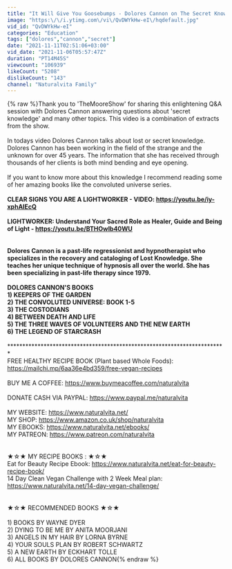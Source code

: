 ```yaml
---
title: "It Will Give You Goosebumps - Dolores Cannon on The Secret Knowledge"
image: "https:\/\/i.ytimg.com\/vi\/QvDWYkHw-eI\/hqdefault.jpg"
vid_id: "QvDWYkHw-eI"
categories: "Education"
tags: ["dolores","cannon","secret"]
date: "2021-11-11T02:51:06+03:00"
vid_date: "2021-11-06T05:57:47Z"
duration: "PT14M45S"
viewcount: "106939"
likeCount: "5208"
dislikeCount: "143"
channel: "Naturalvita Family"
---
```

{% raw %}Thank you to 'TheMooreShow' for sharing this enlightening Q&amp;A session with Dolores Cannon answering questions about 'secret knowledge' and many other topics. This video is a combination of extracts from the show. <br /><br /> In todays video Dolores Cannon talks about lost or secret knowledge. Dolores Cannon has been working in the field of the strange and the unknown for over 45 years. The information that she has received through thousands of her clients is both mind bending and eye opening. <br /><br /> If you want to know more about this knowledge I recommend reading some of her amazing books like the convoluted universe series. <br />************************************************************************<br />CLEAR SIGNS YOU ARE A LIGHTWORKER - VIDEO: <a rel="nofollow" target="blank" href="https://youtu.be/iy-xphAIEcQ">https://youtu.be/iy-xphAIEcQ</a> <br /><br />LIGHTWORKER: Understand Your Sacred Role as Healer, Guide and Being of Light - <a rel="nofollow" target="blank" href="https://youtu.be/BTHOwIb40WU">https://youtu.be/BTHOwIb40WU</a><br /><br />**************************************************************************<br /> Dolores Cannon is a past-life regressionist and hypnotherapist who specializes in the recovery and cataloging of Lost Knowledge. She teaches her unique technique of hypnosis all over the world. She has been specializing in past-life therapy since 1979. <br /><br />DOLORES CANNON'S BOOKS <br />1) KEEPERS OF THE GARDEN <br />2) THE CONVOLUTED UNIVERSE: BOOK 1-5 <br />3) THE COSTODIANS <br />4) BETWEEN DEATH AND LIFE <br />5) THE THREE WAVES OF VOLUNTEERS AND THE NEW EARTH <br />6) THE LEGEND OF STARCRASH <br /><br />**************************************************************************<br />FREE HEALTHY RECIPE BOOK (Plant based Whole Foods): <a rel="nofollow" target="blank" href="https://mailchi.mp/6aa36e4bd359/free-vegan-recipes">https://mailchi.mp/6aa36e4bd359/free-vegan-recipes</a><br /><br />BUY ME A COFFEE: <a rel="nofollow" target="blank" href="https://www.buymeacoffee.com/naturalvita">https://www.buymeacoffee.com/naturalvita</a><br /><br />DONATE CASH VIA PAYPAL: <a rel="nofollow" target="blank" href="https://www.paypal.me/naturalvita">https://www.paypal.me/naturalvita</a><br /><br />MY WEBSITE: <a rel="nofollow" target="blank" href="https://www.naturalvita.net/">https://www.naturalvita.net/</a><br />MY SHOP: <a rel="nofollow" target="blank" href="https://www.amazon.co.uk/shop/naturalvita">https://www.amazon.co.uk/shop/naturalvita</a><br />MY EBOOKS: <a rel="nofollow" target="blank" href="https://www.naturalvita.net/ebooks/">https://www.naturalvita.net/ebooks/</a><br />MY PATREON: <a rel="nofollow" target="blank" href="https://www.patreon.com/naturalvita">https://www.patreon.com/naturalvita</a><br /><br /><br />★☆★ MY RECIPE BOOKS : ★☆★<br />Eat for Beauty Recipe Ebook: <a rel="nofollow" target="blank" href="https://www.naturalvita.net/eat-for-beauty-recipe-book/">https://www.naturalvita.net/eat-for-beauty-recipe-book/</a><br />14 Day Clean Vegan Challenge with 2 Week Meal plan: <a rel="nofollow" target="blank" href="https://www.naturalvita.net/14-day-vegan-challenge/">https://www.naturalvita.net/14-day-vegan-challenge/</a><br /><br /><br />★☆★  RECOMMENDED BOOKS ★☆★<br /><br />1) BOOKS BY WAYNE DYER <br />2) DYING TO BE ME BY ANITA MOORJANI<br />3) ANGELS IN MY HAIR BY LORNA BYRNE <br />4) YOUR SOULS PLAN BY ROBERT SCHWARTZ<br />5) A NEW EARTH BY ECKHART TOLLE<br />6) ALL BOOKS BY DOLORES CANNON{% endraw %}
